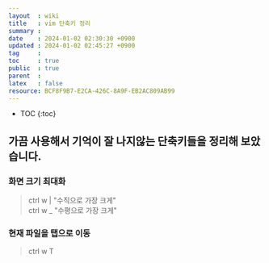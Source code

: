 ```yaml
---
layout  : wiki
title   : vim 단축키 정리
summary : 
date    : 2024-01-02 02:30:30 +0900
updated : 2024-01-02 02:45:27 +0900
tag     : 
toc     : true
public  : true
parent  : 
latex   : false
resource: BCF8F9B7-E2CA-426C-8A9F-EB2AC809AB99
---
```

* TOC
{:toc}

## 가끔 사용해서 기억이 잘 나지않는 단축키들을 정리해 보았습니다.  

### 화면 크기 최대화
>ctrl w | "수직으로 가장 크게"  
>ctrl w _ "수평으로 가장 크게"  

### 현재 파일을 탭으로 이동
>ctrl w T  

